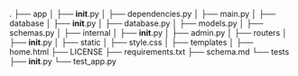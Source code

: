 .
├── app
│   ├── __init__.py
│   ├── dependencies.py
│   ├── main.py
│   ├── database
│       ├── __init__.py
│       ├── database.py
│       ├── models.py
│       ├── schemas.py
│   ├── internal
│       ├── __init__.py
│       ├── admin.py
│   ├── routers
│       ├── __init__.py
│   ├── static
│       ├── style.css
│   ├── templates
│       ├── home.html
├── LICENSE
├── requirements.txt
├── schema.md
└── tests
    ├── __init__.py
    └── test_app.py